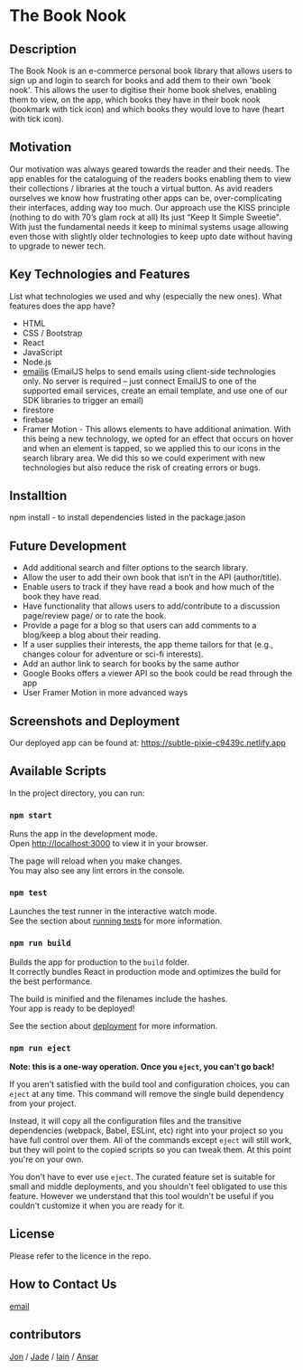 # The Book Nook

## Description

The Book Nook is an e-commerce personal book library that allows users to sign up and login to search for books and add them to their own 'book nook'. This allows the user to digitise their home book shelves, enabling them to view, on the app, which books they have in their book nook (bookmark with tick icon) and which books they would love to have (heart with tick icon).

## Motivation

Our motivation was always geared towards the reader and their needs. The app enables for the cataloguing of the readers books enabling them to view their collections / libraries at the touch a virtual button. As avid readers ourselves we know how frustrating other apps can be, over-complicating their interfaces, adding way too much. Our approach use the KISS principle (nothing to do with 70’s glam rock at all) Its just “Keep It Simple Sweetie". With just the fundamental needs it keep to minimal systems usage allowing even those with slightly older technologies to keep upto date without having to upgrade to newer tech.


## Key Technologies and Features

List what technologies we used and why (especially the new ones). What features does the app have?

* HTML
* CSS / Bootstrap
* React
* JavaScript
* Node.js
* [emailjs](https://www.emailjs.com/docs/)   (EmailJS helps to send emails using client-side technologies only. No server is required – just connect EmailJS to one of the supported email services, create an email template, and use one of our SDK libraries to trigger an email)
* firestore
* firebase
* Framer Motion - This allows elements to have additional animation. With this being a new technology, we opted for an effect that occurs on hover and when an element is tapped, so we applied this to our icons in the search library area. We did this so we could experiment with new technologies but also reduce the risk of creating errors or bugs.

## Installtion
npm install - to install dependencies listed in the package.jason

## Future Development
* Add additional search and filter options to the search library.
* Allow the user to add their own book that isn’t in the API (author/title).​
* Enable users to track if they have read a book and how much of the book they have read.​
* Have functionality that allows users to add/contribute to a discussion page/review page/  or to rate the book.​
* Provide a page for a blog so that users can add comments to a blog/keep a blog about their reading.​
* If a user supplies their interests, the app theme tailors for that (e.g., changes colour for adventure or sci-fi interests).​
* Add an author link to search for books by the same author​
* Google Books offers a viewer API so the book could be read through the app​
* User Framer Motion in more advanced ways​

## Screenshots and Deployment

Our deployed app can be found at:
https://subtle-pixie-c9439c.netlify.app

## Available Scripts

In the project directory, you can run:

### `npm start`

Runs the app in the development mode.\
Open [http://localhost:3000](http://localhost:3000) to view it in your browser.

The page will reload when you make changes.\
You may also see any lint errors in the console.

### `npm test`

Launches the test runner in the interactive watch mode.\
See the section about [running tests](https://facebook.github.io/create-react-app/docs/running-tests) for more information.

### `npm run build`

Builds the app for production to the `build` folder.\
It correctly bundles React in production mode and optimizes the build for the best performance.

The build is minified and the filenames include the hashes.\
Your app is ready to be deployed!

See the section about [deployment](https://facebook.github.io/create-react-app/docs/deployment) for more information.

### `npm run eject`

**Note: this is a one-way operation. Once you `eject`, you can't go back!**

If you aren't satisfied with the build tool and configuration choices, you can `eject` at any time. This command will remove the single build dependency from your project.

Instead, it will copy all the configuration files and the transitive dependencies (webpack, Babel, ESLint, etc) right into your project so you have full control over them. All of the commands except `eject` will still work, but they will point to the copied scripts so you can tweak them. At this point you're on your own.

You don't have to ever use `eject`. The curated feature set is suitable for small and middle deployments, and you shouldn't feel obligated to use this feature. However we understand that this tool wouldn't be useful if you couldn't customize it when you are ready for it.

## License

Please refer to the licence in the repo.

## How to Contact Us
[email](abc@abc.com)

## contributors

[Jon](https://github.com/JonHarrison) / 
[Jade](https://github.com/JCourtney22) / 
[Iain](https://github.com/lokiheim) / 
[Ansar](https://github.com/ansarraja)

